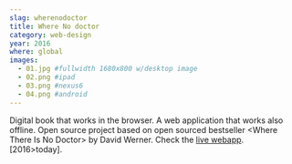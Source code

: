 ```yaml
---
slag: wherenodoctor
title: Where No doctor
category: web-design
year: 2016
where: global
images:
  - 01.jpg #fullwidth 1680x800 w/desktop image
  - 02.png #ipad
  - 03.png #nexus6
  - 04.png #android
---
```


Digital book that works in the browser. A web application that works also offline. Open source project based on open sourced bestseller &lt;Where There Is No Doctor&gt; by David Werner.
Check the [live webapp](https://nodoctor.junglestar.org).
[2016>today].
